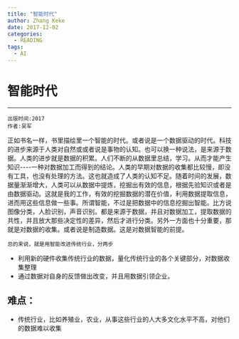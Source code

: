 ```yaml
---
title: "智能时代"
author: Zhang Keke
date: 2017-12-02
categories:
  - READING
tags:
  - AI
---
```



# 智能时代

---
```
出版时间:2017
作者:吴军
```

正如书名一样，书里描绘里一个智能的时代。或者说是一个数据驱动的时代。科技的进步来源于人类对自然或或者说是事物的认知。也可以换一种说法，是来源于数据。人类的进步就是数据的积累。人们不断的从数据里总结，学习。从而才能产生知识----一种对数据加工而得到的结论。人类的早期对数据的收集都比较慢，即没有工具，也没有处理的方法。这也就造成了人类的认知不足。随着时间的发展，数据量渐渐增大，人类可以从数据中提炼，挖掘出有效的信息，根据先验知识或者是由数据驱动。这就是我的工作，有效的挖掘数据的潜在价值，利用数据提取信息，进而用这些信息做一些事。所谓智能，不过是把数据中的信息挖掘出智能。比方说图像分类，人脸识别，声音识别。都是来源于数据，并且对数据加工，提取数据的共性，并且放大那些决定性的差异，然后才进行分类。另外一方面也十分重要，那就是对数据的收集。或者说是制造数据。这是对数据智能的前提。

`总的来说，就是用智能改进传统行业，分两步`

- 利用新的硬件收集传统行业的数据，量化传统行业的各个关键部分，对数据收集整理
- 通过数据对自身的反馈做出改变，并且用数据引领企业。


## 难点：
- 传统行业，比如养殖业，农业，从事这些行业的人大多文化水平不高，对他们的数据难以收集